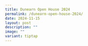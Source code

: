 ```yaml
---
title: Dunearn Open House 2024
permalink: /dunearn-open-house-2024/
date: 2024-11-15
layout: post
description: ""
image: ""
variant: tiptap
---
```

